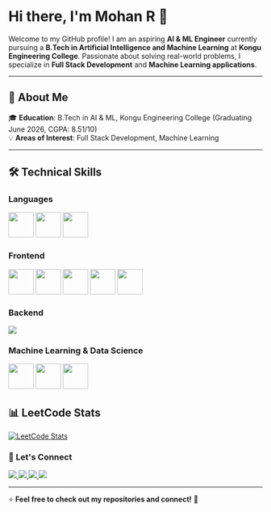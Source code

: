 # Hi there, I'm Mohan R 👋  

Welcome to my GitHub profile! I am an aspiring **AI & ML Engineer** currently pursuing a **B.Tech in Artificial Intelligence and Machine Learning** at **Kongu Engineering College**. Passionate about solving real-world problems, I specialize in **Full Stack Development** and **Machine Learning applications**.

---

## 🏫 About Me  
🎓 **Education**: B.Tech in AI & ML, Kongu Engineering College (Graduating June 2026, CGPA: 8.51/10)  
💡 **Areas of Interest**: Full Stack Development, Machine Learning  

---

## 🛠️ Technical Skills

### **Languages**
<p>
  <img src="https://cdn.jsdelivr.net/gh/devicons/devicon/icons/java/java-original.svg" width="50" height="50"/>
  <img src="https://cdn.jsdelivr.net/gh/devicons/devicon/icons/python/python-original.svg" width="50" height="50"/>
  <img src="https://cdn.jsdelivr.net/gh/devicons/devicon/icons/c/c-original.svg" width="50" height="50"/>
</p>

### **Frontend**
<p>
  <img src="https://cdn.jsdelivr.net/gh/devicons/devicon/icons/react/react-original.svg" width="50" height="50"/>
  <img src="https://cdn.jsdelivr.net/gh/devicons/devicon/icons/javascript/javascript-original.svg" width="50" height="50"/>
  <img src="https://cdn.jsdelivr.net/gh/devicons/devicon/icons/html5/html5-original.svg" width="50" height="50"/>
  <img src="https://cdn.jsdelivr.net/gh/devicons/devicon/icons/css3/css3-original.svg" width="50" height="50"/>
  <img src="https://cdn.jsdelivr.net/gh/devicons/devicon/icons/bootstrap/bootstrap-original.svg" width="50" height="50"/>
</p>

### **Backend**
<p>
      <img src="https://skillicons.dev/icons?i=nodejs,express,mongodb,firebase" />
</p>

### **Machine Learning & Data Science**
<p>
  <img src="https://cdn.jsdelivr.net/gh/devicons/devicon/icons/tensorflow/tensorflow-original.svg" width="50" height="50"/>
  <img src="https://cdn.jsdelivr.net/gh/devicons/devicon/icons/numpy/numpy-original.svg" width="50" height="50"/>
  <img src="https://cdn.jsdelivr.net/gh/devicons/devicon/icons/pandas/pandas-original.svg" width="50" height="50"/>
</p>


## 📊 LeetCode Stats  
[![LeetCode Stats](https://leetcard.jacoblin.cool/Mohan_04?theme=dark&font=Montserrat&ext)](https://leetcode.com/Mohan_04/)



### **🔗 Let's Connect**  

<p align="left">
  <a href="mailto:manomohan714@gmail.com"> <img src="https://img.shields.io/badge/Gmail-D14836?style=for-the-badge&logo=gmail&logoColor=white" /> </a>
  <a href="[https://www.linkedin.com/in/Mohan]">
    <img src="https://img.shields.io/badge/LinkedIn-0077B5?style=for-the-badge&logo=linkedin&logoColor=white" />
  </a>
  <a href="https://leetcode.com/Mohan_04/">
    <img src="https://img.shields.io/badge/LeetCode-FFA116?style=for-the-badge&logo=leetcode&logoColor=white" />
  </a>
  <a href="https://www.kaggle.com/Mohan_0444">
    <img src="https://img.shields.io/badge/Kaggle-20BEFF?style=for-the-badge&logo=kaggle&logoColor=white" />
  </a>
</p>

---

⭐ **Feel free to check out my repositories and connect!** 🚀  

